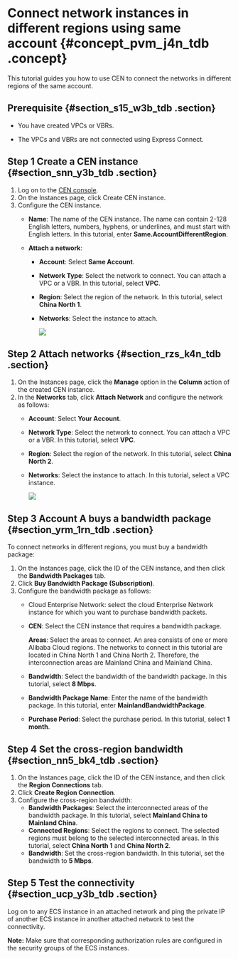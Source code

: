 # Connect network instances in different regions using same account {#concept_pvm_j4n_tdb .concept}

This tutorial guides you how to use CEN to connect the networks in different regions of the same account.

## Prerequisite {#section_s15_w3b_tdb .section}

-   You have created VPCs or VBRs.

-   The VPCs and VBRs are not connected using Express Connect.


## Step 1 Create a CEN instance {#section_snn_y3b_tdb .section}

1.  Log on to the [CEN console](https://cen.console.aliyun.com/).
2.  On the Instances page, click Create CEN instance.
3.  Configure the CEN instance.
    -   **Name**: The name of the CEN instance. The name can contain 2-128 English letters, numbers, hyphens, or underlines, and must start with English letters. In this tutorial, enter **Same.AccountDifferentRegion**.
    -   **Attach a network**:

        -   **Account**: Select **Same Account**.
        -   **Network Type**: Select the network to connect. You can attach a VPC or a VBR. In this tutorial, select **VPC**.
        -   **Region**: Select the region of the network. In this tutorial, select **China North 1**.
        -   **Networks**: Select the instance to attach.

            ![](http://static-aliyun-doc.oss-cn-hangzhou.aliyuncs.com/assets/img/3045/899_en-US.png)


## Step 2 Attach networks {#section_rzs_k4n_tdb .section}

1.  On the Instances page, click the **Manage** option in the **Column** action of the created CEN instance.
2.  In the **Networks** tab, click **Attach Network** and configure the network as follows:
    -   **Account**: Select **Your Account**.
    -   **Network Type**: Select the network to connect. You can attach a VPC or a VBR. In this tutorial, select **VPC**.
    -   **Region**: Select the region of the network. In this tutorial, select **China North 2**.
    -   **Networks**: Select the instance to attach. In this tutorial, select a VPC instance.

        ![](http://static-aliyun-doc.oss-cn-hangzhou.aliyuncs.com/assets/img/3045/901_en-US.png)


## Step 3 Account A buys a bandwidth package {#section_yrm_1rn_tdb .section}

To connect networks in different regions, you must buy a bandwidth package:

1.  On the Instances page, click the ID of the CEN instance, and then click the **Bandwidth Packages** tab.
2.  Click **Buy Bandwidth Package \(Subscription\)**.
3.  Configure the bandwidth package as follows:
    -   Cloud Enterprise Network: select the cloud Enterprise Network instance for which you want to purchase bandwidth packets.
    -   **CEN**: Select the CEN instance that requires a bandwidth package.

        **Areas**: Select the areas to connect. An area consists of one or more Alibaba Cloud regions. The networks to connect in this tutorial are located in China North 1 and China North 2. Therefore, the interconnection areas are Mainland China and Mainland China.

    -   **Bandwidth**: Select the bandwidth of the bandwidth package. In this tutorial, select **8 Mbps**.
    -   **Bandwidth Package Name**: Enter the name of the bandwidth package. In this tutorial, enter **MainlandBandwidthPackage**.
    -   **Purchase Period**: Select the purchase period. In this tutorial, select **1 month**.

## Step 4 Set the cross-region bandwidth {#section_nn5_bk4_tdb .section}

1.  On the Instances page, click the ID of the CEN instance, and then click the **Region Connections** tab.
2.  Click **Create Region Connection**.
3.  Configure the cross-region bandwidth:
    -   **Bandwidth Packages**: Select the interconnected areas of the bandwidth package. In this tutorial, select **Mainland China to Mainland China**.
    -   **Connected Regions**: Select the regions to connect. The selected regions must belong to the selected interconnected areas. In this tutorial, select **China North 1** and **China North 2**.
    -   **Bandwidth**: Set the cross-region bandwidth. In this tutorial, set the bandwidth to **5 Mbps**.

## Step 5 Test the connectivity {#section_ucp_y3b_tdb .section}

Log on to any ECS instance in an attached network and ping the private IP of another ECS instance in another attached network to test the connectivity.

**Note:** Make sure that corresponding authorization rules are configured in the security groups of the ECS instances.

